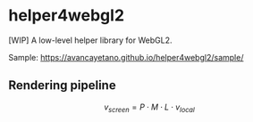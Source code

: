 # helper4webgl2
[WIP] A low-level helper library for WebGL2.

Sample: https://avancayetano.github.io/helper4webgl2/sample/

## Rendering pipeline
$$ v_{screen} = P \cdot M \cdot L \cdot v_{local} $$